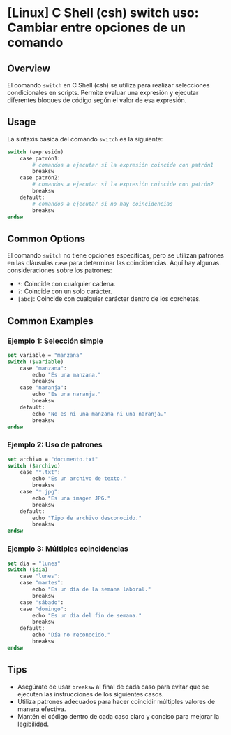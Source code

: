 # [Linux] C Shell (csh) switch uso: Cambiar entre opciones de un comando

## Overview
El comando `switch` en C Shell (csh) se utiliza para realizar selecciones condicionales en scripts. Permite evaluar una expresión y ejecutar diferentes bloques de código según el valor de esa expresión.

## Usage
La sintaxis básica del comando `switch` es la siguiente:

```csh
switch (expresión)
    case patrón1:
        # comandos a ejecutar si la expresión coincide con patrón1
        breaksw
    case patrón2:
        # comandos a ejecutar si la expresión coincide con patrón2
        breaksw
    default:
        # comandos a ejecutar si no hay coincidencias
        breaksw
endsw
```

## Common Options
El comando `switch` no tiene opciones específicas, pero se utilizan patrones en las cláusulas `case` para determinar las coincidencias. Aquí hay algunas consideraciones sobre los patrones:

- `*`: Coincide con cualquier cadena.
- `?`: Coincide con un solo carácter.
- `[abc]`: Coincide con cualquier carácter dentro de los corchetes.

## Common Examples

### Ejemplo 1: Selección simple
```csh
set variable = "manzana"
switch ($variable)
    case "manzana":
        echo "Es una manzana."
        breaksw
    case "naranja":
        echo "Es una naranja."
        breaksw
    default:
        echo "No es ni una manzana ni una naranja."
        breaksw
endsw
```

### Ejemplo 2: Uso de patrones
```csh
set archivo = "documento.txt"
switch ($archivo)
    case "*.txt":
        echo "Es un archivo de texto."
        breaksw
    case "*.jpg":
        echo "Es una imagen JPG."
        breaksw
    default:
        echo "Tipo de archivo desconocido."
        breaksw
endsw
```

### Ejemplo 3: Múltiples coincidencias
```csh
set dia = "lunes"
switch ($dia)
    case "lunes":
    case "martes":
        echo "Es un día de la semana laboral."
        breaksw
    case "sábado":
    case "domingo":
        echo "Es un día del fin de semana."
        breaksw
    default:
        echo "Día no reconocido."
        breaksw
endsw
```

## Tips
- Asegúrate de usar `breaksw` al final de cada caso para evitar que se ejecuten las instrucciones de los siguientes casos.
- Utiliza patrones adecuados para hacer coincidir múltiples valores de manera efectiva.
- Mantén el código dentro de cada caso claro y conciso para mejorar la legibilidad.